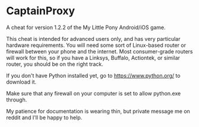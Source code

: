 CaptainProxy
============

A cheat for version 1.2.2 of the My Little Pony Android/iOS game.

This cheat is intended for advanced users only, and has very particular hardware requirements. You will need some sort of Linux-based router or firewall between your phone and the internet. Most consumer-grade routers will work for this, so if you have a Linksys, Buffalo, Actiontek, or similar router, you should be on the right track.

If you don't have Python installed yet, go to https://www.python.org/ to download it.

Make sure that any firewall on your computer is set to allow python.exe through.

My patience for documentation is wearing thin, but private message me on reddit and I'll be happy to help.
